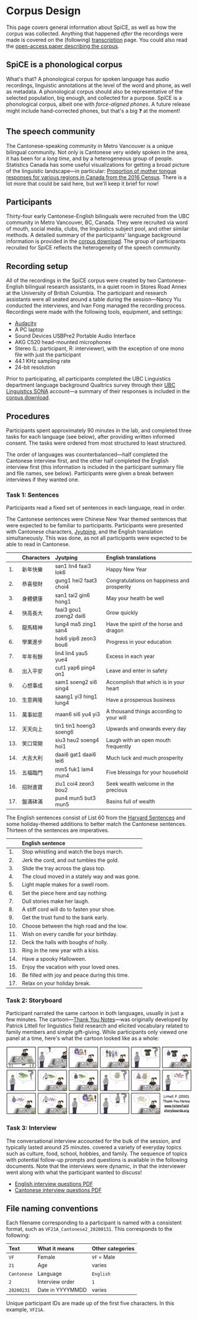 # Corpus Design

This page covers general information about SpiCE, as well as how the corpus was collected. Anything that happened *after* the recordings were made is covered on the (following) [transcription](transcription.md) page. You could also read the [open-access paper describing the corpus](https://www.aclweb.org/anthology/2020.lrec-1.503/).

## SpiCE is a phonological corpus

What's that? A phonological corpus for spoken language has audio recordings, linguistic annotations at the level of the word and phone, as well as metadata. A phonological corpus should also be representative of the selected population, big enough, and collected for a purpose. SpiCE is a phonological corpus, albeit one with *force-aligned phones*. A future release might include hand-corrected phones, but that's a big ❓ at the moment!

## The speech community

The Cantonese-speaking community in Metro Vancouver is a unique bilingual community. Not only is Cantonese very widely spoken in the area, it has been for a *long time*, and by a heterogeneous group of people. Statistics Canada has some useful visualizations for getting a broad picture of the linguistic landscape&mdash;in particular: [Proportion of mother tongue responses for various regions in Canada from the 2016 Census](https://www12.statcan.gc.ca/census-recensement/2016/dp-pd/dv-vd/lang/index-eng.cfm). There is a lot more that could be said here, but we'll keep it brief for now!

## Participants

Thirty-four early Cantonese-English bilinguals were recruited from the UBC community in Metro Vancouver, BC, Canada. They were recruited via word of mouth, social media, clubs, the linguistics subject pool, and other similar methods. A detailed summary of the participants' language background information is provided in the [corpus download](download.md). The group of participants recruited for SpiCE reflects the heterogeneity of the speech community.

## Recording setup

All of the recordings in the SpiCE corpus were created by two Cantonese-English bilingual research assistants, in a quiet room in Stores Road Annex at the University of British Columbia. The participant and research assistants were all seated around a table during the session&mdash;Nancy Yiu conducted the interviews, and Ivan Fong managed the recording process. Recordings were made with the following tools, equipment, and settings:

- [Audacity](https://www.audacityteam.org/)
- A PC laptop
- Sound Devices USBPre2 Portable Audio Interface
- AKG C520 head-mounted microphones
- Stereo (L: participant, R: interviewer), with the exception of one mono file with just the participant
- 44.1 KHz sampling rate
- 24-bit resolution

Prior to participating, all participants completed the UBC Linguistics department language background Qualtrics survey through their [UBC Linguistics SONA](https://ubclinguistics.sona-systems.com/) account&mdash;a summary of their responses is included in the [corpus download](download.md).

## Procedures

Participants spent approximately 90 minutes in the lab, and completed three tasks for each language (see below), after providing written informed consent. The tasks were ordered from most structured to least structured.

The order of languages was counterbalanced&mdash;half completed the Cantonese interview first, and the other half completed the English interview first (this information is included in the participant summary file and file names, see below). Participants were given a break between interviews if they wanted one. 

### Task 1: Sentences

Participants read a fixed set of sentences in each language, read in order.

The Cantonese sentences were Chinese New Year themed sentences that were expected to be familiar to participants. Participants were presented with Cantonese characters, [Jyutping](https://en.wikipedia.org/wiki/Jyutping), and the English translation simultaneously. This was done, as not all participants were expected to be able to read in Cantonese.


|             |  Characters	   | Jyutping	       				| English translations				   			|
| :---------- | :------------- | :----------------------------- | :-------------------------------------------- |
| 1.          | 新年快樂	       | san1 lin4 faai3 lok6	       	| Happy New Year 								|
| 2.          | 恭喜發財	       | gung1 hei2 faat3 choi4	       	| Congratulations on happiness and prosperity 	|
| 3.          | 身體健康	       | san1 tai2 gin6 hong1	      	| May your health be well 						|
| 4.          | 快高長大	       | faai3 gou1 zoeng2 dai6	      	| Grow quickly									|
| 5.          | 龍馬精神	       | lung4 ma5 zing1 san4	      	| Have the spirit of the horse and dragon		|
| 6.          | 學業進步	       | hok6 yip6 zeon3 bou6	      	| Progress in your education					|
| 7.          | 年年有餘	       | lin4 lin4 yau5 yue4	      	| Excess in each year							|
| 8.          | 出入平安	       | cut1 yap6 ping4 on1	      	| Leave and enter in safety						|
| 9.          | 心想事成	       | sam1 soeng2 si6 sing4	      	| Accomplish that which is in your heart		|
| 10.         | 生意興隆	       | saang1 yi3 hing1 lung4	      	| Have a prosperous business 					|
| 11.         | 萬事如意	       | maan6 si6 yu4 yi3		       	| A thousand things according to your will		|
| 12.         | 天天向上	       | tin1 tin1 hoeng3 soeng6        | Upwards and onwards every day					|
| 13.         | 笑口常開	       | siu3 hau2 soeng4 hoi1	      	| Laugh with an open mouth frequently			|
| 14.         | 大吉大利	       | daai6 gat1 daai6 lei6	      	| Much luck and much prosperity					|
| 15.         | 五福臨門	       | mm5 fuk1 lam4 mun4		      	| Five blessings for your household				|
| 16.         | 招財進寶	       | ziu1 coi4 zeon3 bou2	      	| Seek wealth welcome in the precious			|
| 17.         | 盤滿砵滿	       | pun4 mun5 but3 mun5	      	| Basins full of wealth 						|

The English sentences consist of List 60 from the [Harvard Sentences](https://www.cs.columbia.edu/~hgs/audio/harvard.html) and some holiday-themed additions to better match the Cantonese sentences. Thirteen of the sentences are imperatives.

|        		| English sentence 									|
| :------------ | :------------------------------------------------ |
| 1.            | Stop whistling and watch the boys march. 			|
| 2.            | Jerk the cord, and out tumbles the gold. 			|
| 3.            | Slide the tray across the glass top. 				|
| 4.            | The cloud moved in a stately way and was gone. 	|
| 5.            | Light maple makes for a swell room. 				|
| 6.            | Set the piece here and say nothing. 				|
| 7.            | Dull stories make her laugh. 						|
| 8.            | A stiff cord will do to fasten your shoe. 		|
| 9.            | Get the trust fund to the bank early. 			|
| 10.           | Choose between the high road and the low. 		|
| 11.           | Wish on every candle for your birthday. 			|
| 12.           | Deck the halls with boughs of holly. 				|
| 13.           | Ring in the new year with a kiss. 				|
| 14.           | Have a spooky Halloween. 							|
| 15.           | Enjoy the vacation with your loved ones. 			|
| 16.           | Be filled with joy and peace during this time. 	|  
| 17.           | Relax on your holiday break. 						|


### Task 2: Storyboard

Participant narrated the same cartoon in both languages, usually in just a few minutes. The cartoon&mdash;[Thank You Notes](http://totemfieldstoryboards.org/stories/thank_you_notes/)&mdash;was originally developed by Patrick Littell for linguistics field research and elicited vocabulary related to family members and simple gift-giving. While participants only viewed one panel at a time, here's what the cartoon looked like as a whole:

![image](img/thank-you-notes.jpg)


### Task 3: Interview

The conversational interview accounted for the bulk of the session, and typically lasted around 25 minutes. covered a variety of everyday topics such as culture, food, school, hobbies, and family. The sequence of topics with potential follow-up prompts and questions is available in the following documents. Note that the interviews were dynamic, in that the interviewer went along with what the participant wanted to discuss!

- [English interview questions PDF](spice-interview-questions-english.pdf)
- [Cantonese interview questions PDF](spice-interview-questions-cantonese.pdf)


## File naming conventions

Each filename corresponding to a participant is named with a consistent format, such as `VF21A_Cantonese2_20200131`. This corresponds to the following:

| Text                | What it means    | Other categories |
| :------------------ | :--------------- | :--------------- |
| `VF`                | Female           | `VF` = Male      |
| `21`                | Age              | varies  			|
| `Cantonese`         | Language         | `English`        |
| `2`                 | Interview order  | `1` 				|
| `20200231`          | Date in YYYYMMDD | varies 			|

Unique participant IDs are made up of the first five characters. In this example, `VF21A`.
